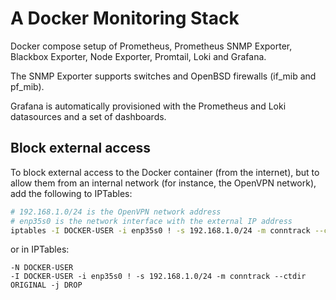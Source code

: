 # A Docker Monitoring Stack

Docker compose setup of Prometheus, Prometheus SNMP Exporter, Blackbox Exporter, Node Exporter, Promtail, Loki and Grafana.

The SNMP Exporter supports switches and OpenBSD firewalls (if_mib and pf_mib).

Grafana is automatically provisioned with the Prometheus and Loki datasources and a set of dashboards.

## Block external access

To block external access to the Docker container (from the internet), but to allow them from an internal network (for instance, the OpenVPN network), add the following to IPTables:

```bash
# 192.168.1.0/24 is the OpenVPN network address
# enp35s0 is the network interface with the external IP address
iptables -I DOCKER-USER -i enp35s0 ! -s 192.168.1.0/24 -m conntrack --ctdir ORIGINAL -j DROP
```

or in IPTables:

```netfilter
-N DOCKER-USER
-I DOCKER-USER -i enp35s0 ! -s 192.168.1.0/24 -m conntrack --ctdir ORIGINAL -j DROP
```
